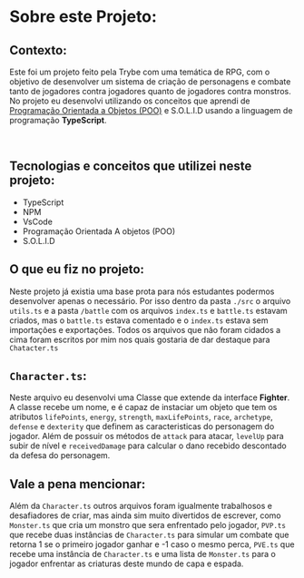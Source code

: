 # Sobre este Projeto:

## Contexto:
  Este foi um projeto feito pela Trybe com uma temática de RPG, com o objetivo de desenvolver um sistema de criação de personagens e combate tanto de jogadores contra jogadores quanto de jogadores contra monstros.
  No projeto eu desenvolvi utilizando os conceitos que aprendi de <u>Programação Orientada a Objetos (POO)</u> e S.O.L.I.D usando a linguagem de programação <b>TypeScript</b>.

<br>

## Tecnologias e conceitos que utilizei neste projeto:
- TypeScript
- NPM
- VsCode
- Programação Orientada A objetos (POO)
- S.O.L.I.D

## O que eu fiz no projeto:

  Neste projeto já existia uma base prota para nós estudantes podermos desenvolver apenas o necessário. Por isso dentro da pasta ```./src``` o arquivo ```utils.ts``` e a pasta ```/battle``` com os arquivos ```index.ts``` e ```battle.ts``` estavam criados, mas o ```battle.ts``` estava comentado e o ```index.ts``` estava sem importações e exportações.
  Todos os arquivos que não foram cidados a cima foram escritos por mim nos quais gostaria de dar destaque para ```Chatacter.ts```
  
## ```Character.ts```:

Neste arquivo eu desenvolvi uma Classe que extende da interface <b>Fighter</b>. A classe recebe um nome, e é capaz de instaciar um objeto que tem os atributos ```lifePoints```, ```energy```, ```strength```, ```maxLifePoints```, ```race```, ```archetype```, ```defense``` e ```dexterity``` que definem as caracteristicas do personagem do jogador. Além de possuir os métodos de ```attack``` para atacar, ```levelUp``` para subir de nível e ```receivedDamage``` para calcular o dano recebido descontado da defesa do personagem.

## Vale a pena mencionar:

Além da ```Character.ts``` outros arquivos foram igualmente trabalhosos e desafiadores de criar, mas ainda sim muito divertidos de escrever, como ```Monster.ts``` que cria um monstro que sera enfrentado pelo jogador, ```PVP.ts``` que recebe duas instâncias de ```Character.ts``` para simular um combate que retorna 1 se o primeiro jogador ganhar e -1 caso o mesmo perca, ```PVE.ts``` que recebe uma instância de ```Character.ts``` e uma lista de ```Monster.ts``` para o jogador enfrentar as criaturas deste mundo de capa e espada.
